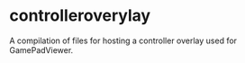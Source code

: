 # controlleroverylay
A compilation of files for hosting a controller overlay used for GamePadViewer.
